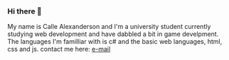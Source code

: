 ### Hi there 👋

My name is Calle Alexanderson and I'm a university student currently studying web development and have dabbled a bit in game develpment.
The languages I'm familliar with is c# and the basic web languages, html, css and js.
contact me here: [e-mail](mailto:<calle.alexanderson@telia.com>)

<!--
**CalleAlexanderson/CalleAlexanderson** is a ✨ _special_ ✨ repository because its `README.md` (this file) appears on your GitHub profile.

Here are some ideas to get you started:

- 🔭 I’m currently working on ...
- 🌱 I’m currently learning ...
- 👯 I’m looking to collaborate on ...
- 🤔 I’m looking for help with ...
- 💬 Ask me about ...
- 📫 How to reach me: ...
- 😄 Pronouns: ...
- ⚡ Fun fact: ...
-->
